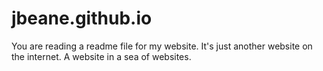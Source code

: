 # jbeane.github.io
You are reading a readme file for my website.
It's just another website on the internet.
A website in a sea of websites.
